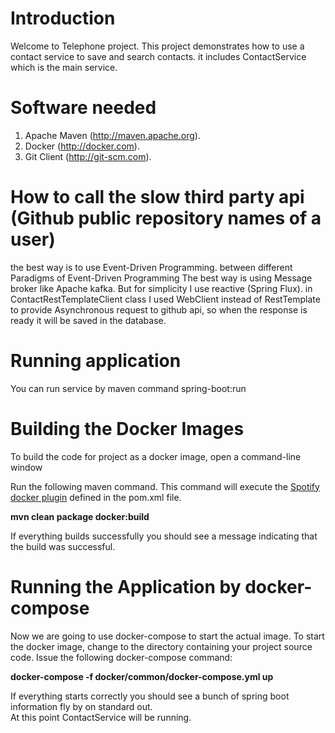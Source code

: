 # Introduction
Welcome to Telephone project. This project demonstrates how to use a contact service to save and search contacts.
it includes ContactService which is the main service.
# Software needed
1.	Apache Maven (http://maven.apache.org).
2.	Docker (http://docker.com). 
3.	Git Client (http://git-scm.com).

# How to call the slow third party api (Github public repository names of a user)
the best way is to use Event-Driven Programming. between different Paradigms of Event-Driven Programming
The best way is using Message broker like Apache kafka. But for simplicity I use reactive (Spring Flux).
in ContactRestTemplateClient class I used WebClient instead of RestTemplate
to provide Asynchronous request to github api, so when the response is ready it will be saved in the database.

# Running application
You can run service by maven command spring-boot:run


# Building the Docker Images
To build the code for project as a docker image, open a command-line window

Run the following maven command.  This command will execute the [Spotify docker plugin](https://github.com/spotify/docker-maven-plugin) defined in the pom.xml file.  

   **mvn clean package docker:build**

If everything builds successfully you should see a message indicating that the build was successful.

# Running the Application by docker-compose

Now we are going to use docker-compose to start the actual image.  To start the docker image,
change to the directory containing  your project source code.  Issue the following docker-compose command:

   **docker-compose -f docker/common/docker-compose.yml up**

If everything starts correctly you should see a bunch of spring boot information fly by on standard out.  
At this point ContactService will be running.
